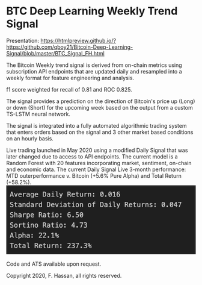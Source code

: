 # BTC Deep Learning Weekly Trend Signal
Presentation: https://htmlpreview.github.io/?https://github.com/qboy21/Bitcoin-Deep-Learning-Signal/blob/master/BTC_Signal_FH.html

The Bitcoin Weekly trend signal is derived from on-chain metrics using subscription API endpoints that are updated daily and resampled into a weekly format for feature engineering and analysis.

f1 score weighted for recall of 0.81 and ROC 0.825.

The signal provides a prediction on the direction of Bitcoin's price up (Long) or down (Short) for the upcoming week based on the output from a custom TS-LSTM neural network.

The signal is integrated into a fully automated algorithmic trading system that enters orders based on the signal and 3 other market based conditions on an hourly basis.

Live trading launched in May 2020 using a modified Daily Signal that was later changed due to access to API endpoints.
The current model is a Random Forest with 20 features incorporating market, sentiment, on-chain and economic data.
The current Daily Signal Live 3-month performance:
MTD outerperformance v. Bitcoin (+5.6% Pure Alpha) and Total Return (+58.2%).
![Bitcoin-Deep-Learning-Signal](sr.png)

Code and ATS available upon request.

Copyright 2020, F. Hassan, all rights reserved.

